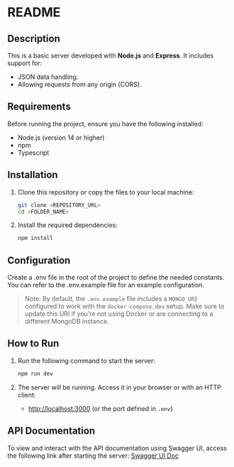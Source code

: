 # README

## Description

This is a basic server developed with **Node.js** and **Express**. It includes support for:

- JSON data handling.
- Allowing requests from any origin (CORS).

## Requirements

Before running the project, ensure you have the following installed:

- Node.js (version 14 or higher)
- npm
- Typescript

## Installation

1. Clone this repository or copy the files to your local machine:

   ```bash
   git clone <REPOSITORY_URL>
   cd <FOLDER_NAME>
   ```

2. Install the required dependencies:
   ```bash
   npm install
   ```

## Configuration

Create a .env file in the root of the project to define the needed constants. You can refer to the .env.example file for an example configuration.

> Note: By default, the `.env.example` file includes a `MONGO_URI` configured to work with the `docker-compose.dev` setup. Make sure to update this URI if you're not using Docker or are connecting to a different MongoDB instance.

## How to Run

1. Run the following command to start the server:

   ```bash
   npm run dev
   ```

2. The server will be running. Access it in your browser or with an HTTP client:
   - [http://localhost:3000](http://localhost:3000) (or the port defined in `.env`)

## API Documentation

To view and interact with the API documentation using Swagger UI, access the following link after starting the server:
[Swagger UI Doc](http://localhost:3000/api-docs/)
